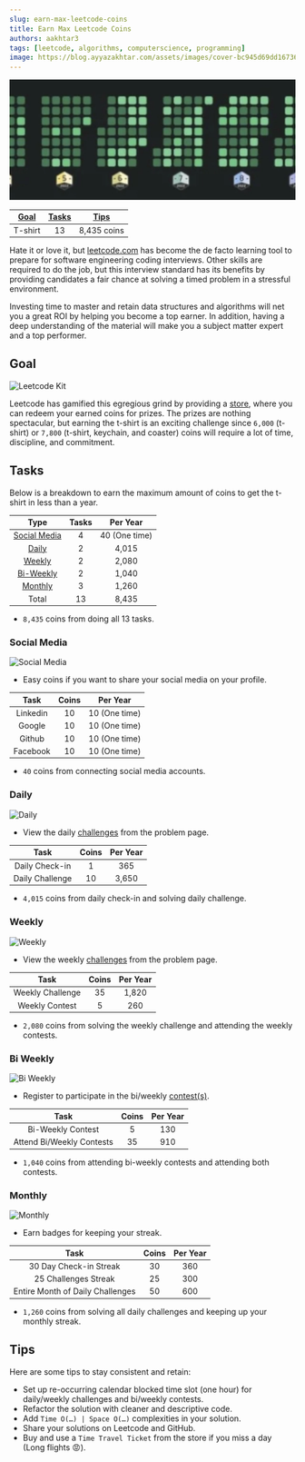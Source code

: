 ```yaml
---
slug: earn-max-leetcode-coins
title: Earn Max Leetcode Coins
authors: aakhtar3
tags: [leetcode, algorithms, computerscience, programming]
image: https://blog.ayyazakhtar.com/assets/images/cover-bc945d69dd167367564cacabb8095c2b.jpeg.jpg
---
```


![cover](./cover.jpeg)

|[Goal](#goal)|[Tasks](#tasks)|[Tips](#tips)|
|:-:|:-:|:-:|
|T-shirt|13|8,435 coins|

<!-- truncate -->

Hate it or love it, but [leetcode.com] has become the de facto learning tool to prepare for software engineering coding interviews. Other skills are required to do the job, but this interview standard has its benefits by providing candidates a fair chance at solving a timed problem in a stressful environment.

Investing time to master and retain data structures and algorithms will net you a great ROI by helping you become a top earner. In addition, having a deep understanding of the material will make you a subject matter expert and a top performer.

[leetcode.com]: https://leetcode.com

## Goal

![Leetcode Kit](https://dev-to-uploads.s3.amazonaws.com/uploads/articles/86zghdkkh0hja4soyza0.png)

Leetcode has gamified this egregious grind by providing a [store], where you can redeem your earned coins for prizes. The prizes are nothing spectacular, but earning the t-shirt is an exciting challenge since `6,000` (t-shirt) or `7,800` (t-shirt, keychain, and coaster) coins will require a lot of time, discipline, and commitment.

[store]: https://leetcode.com/store

## Tasks

Below is a breakdown to earn the maximum amount of coins to get the t-shirt in less than a year.

|Type|Tasks|Per Year|
|:-:|:-:|:-:|
|[Social Media](#social-media)|4|40 (One time)|
|[Daily](#daily)|2|4,015|
|[Weekly](#weekly)|2|2,080|
|[Bi-Weekly](#bi-weekly)|2|1,040|
|[Monthly](#monthly)|3|1,260|
|Total|13|8,435|

- `8,435` coins from doing all 13 tasks.

### Social Media

![Social Media](https://dev-to-uploads.s3.amazonaws.com/uploads/articles/qkknq8et8gouthmmivsa.png)

- Easy coins if you want to share your social media on your profile. 

|Task|Coins|Per Year|
|:-:|:-:|:-:|
|Linkedin|10|10 (One time)|
|Google|10|10 (One time)|
|Github|10|10 (One time)|
|Facebook|10|10 (One time)|

- `40` coins from connecting social media accounts.

### Daily

![Daily](https://dev-to-uploads.s3.amazonaws.com/uploads/articles/0plk4rnlpxkaufve8jpn.png)

- View the daily [challenges] from the problem page.

[challenges]: https://leetcode.com/problemset/all

|Task|Coins|Per Year|
|:-:|:-:|:-:|
|Daily Check-in|1|365|
|Daily Challenge|10|3,650|

- `4,015` coins from daily check-in and solving daily challenge.

### Weekly

![Weekly](https://dev-to-uploads.s3.amazonaws.com/uploads/articles/na9u0ifxew2xk7tk4wp3.png)

- View the weekly [challenges] from the problem page.

|Task|Coins|Per Year|
|:-:|:-:|:-:|
|Weekly Challenge|35|1,820|
|Weekly Contest|5|260|

- `2,080` coins from solving the weekly challenge and attending the weekly contests.

### Bi Weekly

![Bi Weekly](https://dev-to-uploads.s3.amazonaws.com/uploads/articles/0z2rfg7fm7uclrfowprk.png)

- Register to participate in the bi/weekly [contest(s)].

[contest(s)]: https://leetcode.com/contest

|Task|Coins|Per Year|
|:-:|:-:|:-:|
|Bi-Weekly Contest|5|130|
|Attend Bi/Weekly Contests|35|910|

- `1,040` coins from attending bi-weekly contests and attending both contests.

### Monthly

![Monthly](https://dev-to-uploads.s3.amazonaws.com/uploads/articles/vh442koyn0sqyz6pjukp.png)

- Earn badges for keeping your streak.

|Task|Coins|Per Year|
|:-:|:-:|:-:|
|30 Day Check-in Streak|30|360|
|25 Challenges Streak|25|300|
|Entire Month of Daily Challenges|50|600|

- `1,260` coins from solving all daily challenges and keeping up your monthly streak.

## Tips

Here are some tips to stay consistent and retain:

- Set up re-occurring calendar blocked time slot (one hour) for daily/weekly challenges and bi/weekly contests.
- Refactor the solution with cleaner and descriptive code.
- Add `Time O(…) | Space O(…)` complexities in your solution.
- Share your solutions on Leetcode and GitHub.
- Buy and use a `Time Travel Ticket` from the store if you miss a day (Long flights 😡).

